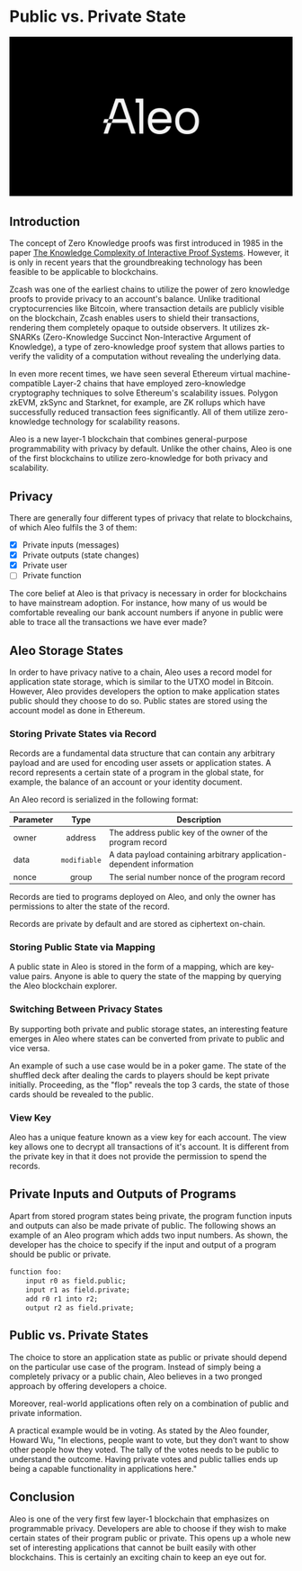 # Public vs. Private State

![aleo logo](./images/aleo.jpeg)

## Introduction
The concept of Zero Knowledge proofs was first introduced in 1985 in the paper [The Knowledge Complexity of Interactive Proof Systems](https://epubs.siam.org/doi/10.1137/0218012?utm_source=the+new+stack&utm_medium=referral&utm_content=inline-mention&utm_campaign=tns+platform). However, it is only in recent years that the groundbreaking technology has been feasible to be applicable to blockchains. 

Zcash was one of the earliest chains to utilize the power of zero knowledge proofs to provide privacy to an account's balance. Unlike traditional cryptocurrencies like Bitcoin, where transaction details are publicly visible on the blockchain, Zcash enables users to shield their transactions, rendering them completely opaque to outside observers. It utilizes zk-SNARKs (Zero-Knowledge Succinct Non-Interactive Argument of Knowledge), a type of zero-knowledge proof system that allows parties to verify the validity of a computation without revealing the underlying data. 

In even more recent times, we have seen several Ethereum virtual machine-compatible Layer-2 chains that have employed zero-knowledge cryptography techniques to solve Ethereum's scalability issues. Polygon zkEVM, zkSync and Starknet, for example, are ZK rollups which have successfully reduced transaction fees significantly. All of them utilize zero-knowledge technology for scalability reasons.

Aleo is a new layer-1 blockchain that combines general-purpose programmability with privacy by default. Unlike the other chains, Aleo is one of the first blockchains to utilize zero-knowledge for both privacy and scalability. 


## Privacy
There are generally four different types of privacy that relate to blockchains, of which Aleo fulfils the 3 of them:
- [x] Private inputs (messages)
- [x] Private outputs (state changes)
- [x] Private user
- [ ] Private function 

The core belief at Aleo is that privacy is necessary in order for blockchains to have mainstream adoption. For instance, how many of us would be comfortable revealing our bank account numbers if anyone in public were able to trace all the transactions we have ever made? 

## Aleo Storage States 
In order to have privacy native to a chain, Aleo uses a record model for application state storage, which is similar to the UTXO model in Bitcoin. However, Aleo provides developers the option to make application states public should they choose to do so. Public states are stored using the account model as done in Ethereum. 

### Storing Private States via Record
Records are a fundamental data structure that can contain any arbitrary payload and are used for encoding user assets or application states. A record represents a certain state of a program in the global state, for example, the balance of an account or your identity document. 


An Aleo record is serialized in the following format:

| Parameter  |             Type             | Description                                                                                         |
|------------|:----------------------------:|-----------------------------------------------------------------------------------------------------|
|     owner    |            address           |                      The address public key of the owner of the program record                      |
|    data    |    `modifiable`   | A data payload containing arbitrary application-dependent information                               |
|    nonce   |             group            |                            The serial number nonce of the program record                            |

Records are tied to programs deployed on Aleo, and only the owner has permissions to alter the state of the record.

Records are private by default and are stored as ciphertext on-chain.

### Storing Public State via Mapping

A public state in Aleo is stored in the form of a mapping, which are key-value pairs. Anyone is able to query the state of the mapping by querying the Aleo blockchain explorer.

### Switching Between Privacy States
By supporting both private and public storage states, an interesting feature emerges in Aleo where states can be converted from private to public and vice versa.

An example of such a use case would be in a poker game. The state of the shuffled deck after dealing the cards to players should be kept private initially. Proceeding, as the "flop" reveals the top 3 cards, the state of those cards should be revealed to the public.

### View Key
Aleo has a unique feature known as a view key for each account. The view key allows one to decrypt all transactions of it's account. It is different from the private key in that it does not provide the permission to spend the records.

## Private Inputs and Outputs of Programs
Apart from stored program states being private, the program function inputs and outputs can also be made private of public. The following shows an example of an Aleo program which adds two input numbers. As shown, the developer has the choice to specify if the input and output of a program should be public or private.

```
function foo:
    input r0 as field.public;
    input r1 as field.private;
    add r0 r1 into r2;
    output r2 as field.private;
```

## Public vs. Private States

The choice to store an application state as public or private should depend on the particular use case of the program. Instead of simply being a completely privacy or a public chain, Aleo believes in a two pronged approach by offering developers a choice. 

Moreover, real-world applications often rely on a combination of public and private information.

A practical example would be in voting. As stated by the Aleo founder, Howard Wu, "In elections, people want to vote, but they don’t want to show other people how they voted. The tally of the votes needs to be public to understand the outcome. Having private votes and public tallies ends up being a capable functionality in applications here."


## Conclusion
Aleo is one of the very first few layer-1 blockchain that emphasizes on programmable privacy. Developers are able to choose if they wish to make certain states of their program public or private. This opens up a whole new set of interesting applications that cannot be built easily with other blockchains. This is certainly an exciting chain to keep an eye out for.

